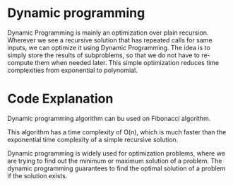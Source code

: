 # Dynamic programming

Dynamic Programming is mainly an optimization over plain recursion. Wherever we see a recursive solution that has repeated calls for same inputs, we can optimize it using Dynamic Programming. The idea is to simply store the results of subproblems, so that we do not have to re-compute them when needed later. This simple optimization reduces time complexities from exponential to polynomial.

# Code Explanation 

Dynamic programming algorithm can bu used on Fibonacci algorithm.

This algorithm has a time complexity of O(n), which is much faster than the exponential time complexity of a simple recursive solution.

Dynamic programming is widely used for optimization problems, where we are trying to find out the minimum or maximum solution of a problem. The dynamic programming guarantees to find the optimal solution of a problem if the solution exists.

